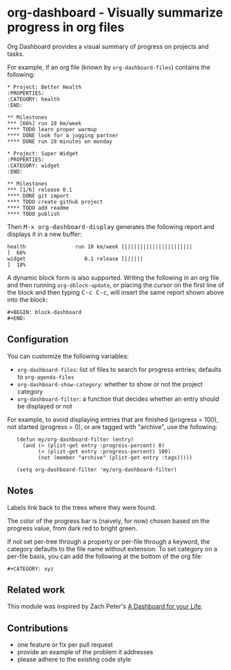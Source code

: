 # org-dashboard - Visually summarize progress in org files

Org Dashboard provides a visual summary of progress on projects and
tasks.

For example, if an org file (known by `org-dashboard-files`) contains
the following:

    * Project: Better Health
    :PROPERTIES:
    :CATEGORY: health
    :END:

    ** Milestones
    *** [66%] run 10 km/week
    **** TODO learn proper warmup
    **** DONE look for a jogging partner
    **** DONE run 10 minutes on monday
    
    * Project: Super Widget
    :PROPERTIES:
    :CATEGORY: widget
    :END:

    ** Milestones
    *** [1/6] release 0.1
    **** DONE git import
    **** TODO create github project
    **** TODO add readme
    **** TODO publish

Then <kbd>M-x org-dashboard-display</kbd> generates the following report and
displays it in a new buffer:

    health                run 10 km/week [||||||||||||||||||||||           ]  66%
    widget                   0.1 release [||||||                           ]  18%

A dynamic block form is also supported. Writing the following in an
org file and then running `org-dblock-update`, or placing the
cursor on the first line of the block and then typing <kbd>C-c C-c</kbd>,
will insert the same report shown above into the block:

    #+BEGIN: block-dashboard
    #+END:

## Configuration

You can customize the following variables:

- `org-dashboard-files`: list of files to search for progress entries; defaults to `org-agenda-files`
- `org-dashboard-show-category`: whether to show or not the project category
- `org-dashboard-filter`: a function that decides whether an entry should be displayed or not

For example, to avoid displaying entries that are finished
(progress = 100), not started (progress = 0), or are tagged with
"archive", use the following:

       (defun my/org-dashboard-filter (entry)
         (and (> (plist-get entry :progress-percent) 0)
              (< (plist-get entry :progress-percent) 100)
              (not (member "archive" (plist-get entry :tags)))))

       (setq org-dashboard-filter 'my/org-dashboard-filter)

## Notes

Labels link back to the trees where they were found. 

The color of the progress bar is (naively, for now) chosen based on
the progress value, from dark red to bright green.

If not set per-tree through a property or per-file through a
keyword, the category defaults to the file name without extension.
To set category on a per-file basis, you can add the following at
the bottom of the org file:

    #+CATEGORY: xyz

## Related work

This module was inspired by Zach Peter's [A Dashboard for your
Life](http://thehelpfulhacker.net/2014/07/19/a-dashboard-for-your-life-a-minimal-goal-tracker-using-org-mode-go-and-git/).

## Contributions

- one feature or fix per pull request
- provide an example of the problem it addresses
- please adhere to the existing code style


